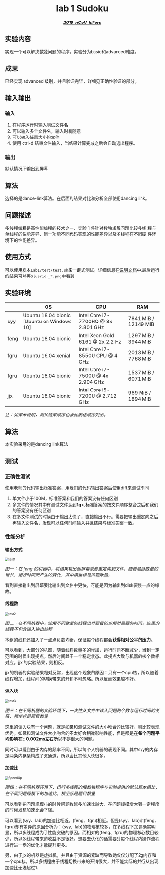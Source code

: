 # <center> lab 1 Sudoku </center>

##### <center>[2019_nCoV_killers](../../README.md)</center>

## 实验内容

实现一个可以解决数独问题的程序，实验分为basic和advanced难度。

## 成果

已经实现 advanced 级别，并且验证完毕，详细见正确性验证的部分。

## 输入输出

### 输入

1. 在程序运行时输入测试文件名
2. 可以输入多个文件名，输入时机随意
3. 可以输入任意大小的文件
4. 使用 ctrl-d 结束文件输入，当结果计算完成之后会自动退出程序。

### 输出

默认情况下输出到屏幕

## 算法

选择的是dance-link算法。在后面的结果对比和分析全部使用dancing link。

## 问题描述

多线程编程是高性能编程的技术之一，实验 1 将针对数独求解问题比较多线
程与单线程的性能差异、同一功能不同代码实现的性能差异以及多线程在不同硬
件环境下的性能差异。 

## 使用方式

可以使用脚本`Lab1/test/test.sh`来一键式测试。详细信息在[说明文档](../test/README)中.最后运行的结果可以再`${usrid}_*.png`中看到

## 实验环境
|      | OS                                         | CPU                                 | RAM                  |
| ---- | ------------------------------------------ | ----------------------------------- | -------------------- |
| syy  | Ubuntu 18.04 bionic [Ubuntu on Windows 10] | Intel Core i7-7700HQ @ 8x 2.801 GHz | 7841 MiB / 12149 MiB |
| feng | Ubuntu 18.04 bionic                        | Intel Xeon Gold 6161 @ 2x 2.2 Hz    | 1297 MiB / 3944 MiB  |
| fgru | Ubuntu 16.04 xenial                        | Intel Core i7-8550U CPU @ 4 GHz     | 2013 MiB / 7768 MiB  |
| fgru | Ubuntu 18.04 bionic                        | Intel Core i7-7500U @ 4x 2.904 GHz  | 1537 MiB / 6071 MiB  |
| jjx  | Ubuntu 18.04 bionic                        | Intel Core i5-7200U @ 2.712 GHz     | 969 MiB / 1894 MiB   |

*注：如果未说明，测试结果顺序也按此表格顺序列出。*


## 算法

本实验采用的是dancing link算法

## 测试

### 正确性测试

使用老师的代码输出标准答案，用我们的代码输出答案后使用diff来测试不同

1. 单文件小于100M，标准答案和我们的答案没有任何区别
2. 多文件的情况其中有测试文件达到**1g+**,标准答案的按文件顺序整合之后和我们的答案没有任何区别
3. 在多文件测试的时候由于输出太快了，直接输出不行。需要把输出重定向之后再输入文件名，发现可以任何时间输入并且结果与标准答案一致。

### 性能分析

#### 输出方式

<img src="test1.png" alt="test1" style="zoom: 70%;" />

*图一：在 feng 的机器中，将结果输出到屏幕或者重定向到文件，随着题目数量的增长，运行时间所产生的变化，其中横坐标是问题数量。*

看到直接输出到屏幕要比输出到文件中更快，可能是因为输出到disk要慢一点的缘故。

#### 线程数

<img src="test2.png" alt="test2" style="zoom:70%;" />

*图二：在不同机器中，使用不同数量的线程进行题目的求解所需要的时间，这里的线程不包含输入输出线程*

本组的线程还加入了一点点负载均衡，保证每个线程都会**获得相对公平的压力**。

可以看到，大部分的机器，随着线程数量多的增加，运行时间不断减少，当到一定范围的时候出现拐点，然后时间趋于一个稳定状态。此拐点大致与机器的核个数相对应。jjx 的实验结果，则相反。

jjx的机器的实验结果相对反常，出现这个现象的原因：只有一个cpu核，所以随着线程增加，线程间的切换带来的开销不可忽略。所以反而效果越不好。

#### 读入块

<img src="test3.png" alt="test3" style="zoom:70%;" />

*图三：在不同机器的实验环境下，一次性从文件中读入问题的个数与运行时间的关系，横坐标是题目数量*

这里的读入块有一个问题，就是如果和测试文件的大小吻合的比较好，则比较表现优秀。如果和测试文件大小吻合的不太好会稍微影响性能，但是都是在**每个问题平均影响在± 0.002ms左右所**以不是很大的问题。

同时可以看到由于内存的频率不同，所以每个人机器的表现不同。其中syy的内存是两条内存条构成了双通道，所以会比其他人快很多。

#### 加速比

<img src="Speedup_ratio.png" alt="SpeedUp" style="zoom:70%;" />

*图四：在不同机器环境下，运行多线程的解数独程序与实验提供的默认版本相比，在不同问题规模下的加速比。横坐标是题目数量*

可以看到在问题规模小的时候问题数越多加速比越大，在问题规模增大到一定程度的时候发现加速比会下降。

可以看到(syy、lab)的加速比相近，(feng、fgru)相近。但是(syy、lab)和(feng、fgru)却有差异的原因分析为：(syy、lab)的物理核较多，在多线程下加速确实明显，所以多线程成为了性能突破的原因。而相对的(feng、fgru)的物理核心数目较少，所以多线程带来的收益不是很好。想要去优化的话需要对每个线程内操作流程进行进一步的优化才能提升更多。

另，由于jjx的机器是虚拟机，并且由于资源的紧缺而导致她仅仅分配了2g内存和一个cpu核。所以多线程由于线程切换带来的开销很大，并不能实际的并行从出现加速比无法超过1.
